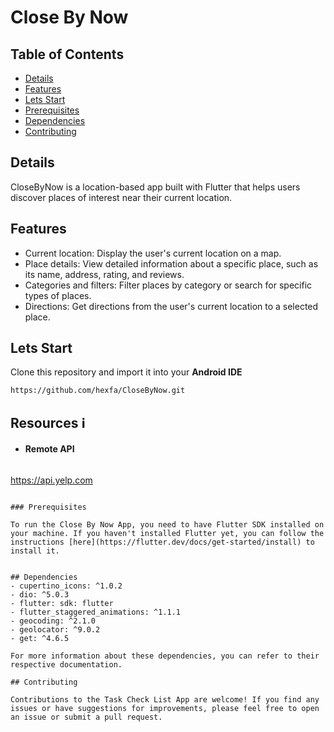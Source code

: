 # Close By Now
## Table of Contents
- [Details](#details)
- [Features](#features)
- [Lets Start](#lets-start)
- [Prerequisites](#prerequisites)
- [Dependencies](#dependencies)
- [Contributing](#contributing)
  
## Details 
CloseByNow is a location-based app built with Flutter that helps users discover places of 
interest near their current location. 

## Features 
- Current location: Display the user's current location on a map.
- Place details: View detailed information about a specific place, such as its name, address, rating, and reviews.
- Categories and filters: Filter places by category or search for specific types of places.
- Directions: Get directions from the user's current location to a selected place.


## Lets Start 

Clone this repository and import it into your **Android IDE**
```bash
https://github.com/hexfa/CloseByNow.git
```
## Resources ℹ️

- #### Remote API
  ```
https://api.yelp.com
  ```

### Prerequisites

To run the Close By Now App, you need to have Flutter SDK installed on your machine. If you haven't installed Flutter yet, you can follow the instructions [here](https://flutter.dev/docs/get-started/install) to install it.


## Dependencies
- cupertino_icons: ^1.0.2
- dio: ^5.0.3
- flutter: sdk: flutter
- flutter_staggered_animations: ^1.1.1
- geocoding: ^2.1.0
- geolocator: ^9.0.2
- get: ^4.6.5

For more information about these dependencies, you can refer to their respective documentation.

## Contributing

Contributions to the Task Check List App are welcome! If you find any issues or have suggestions for improvements, please feel free to open an issue or submit a pull request.
